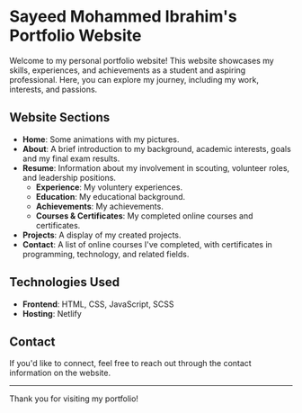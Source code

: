 # Sayeed Mohammed Ibrahim's Portfolio Website

Welcome to my personal portfolio website! This website showcases my skills, experiences, and achievements as a student and aspiring professional. Here, you can explore my journey, including my work, interests, and passions.

## Website Sections

- **Home**: Some animations with my pictures.
- **About**: A brief introduction to my background, academic interests, goals and my final exam results.
- **Resume**: Information about my involvement in scouting, volunteer roles, and leadership positions.
    - **Experience**: My voluntery experiences.
    - **Education**: My educational background.
    - **Achievements**: My achievements.
    - **Courses & Certificates**: My completed online courses and certificates.
- **Projects**: A display of my created projects.
- **Contact**: A list of online courses I've completed, with certificates in programming, technology, and related fields.

## Technologies Used

- **Frontend**: HTML, CSS, JavaScript, SCSS
- **Hosting**: Netlify 

## Contact

If you'd like to connect, feel free to reach out through the contact information on the website.

---

Thank you for visiting my portfolio!
